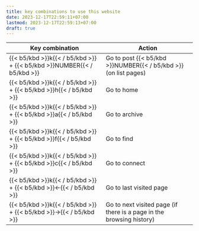```yaml
---
title: key combinations to use this website
date: 2023-12-17T22:59:11+07:00
lastmod: 2023-12-17T22:59:13+07:00
draft: true
---
```


| Key combination | Action |
| --- | --- |
| {{< b5/kbd >}}k{{< / b5/kbd >}} + {{< b5/kbd >}}NUMBER{{< / b5/kbd >}} | Go to post {{< b5/kbd >}}NUMBER{{< / b5/kbd >}} (on list pages) |
| {{< b5/kbd >}}k{{< / b5/kbd >}} + {{< b5/kbd >}}h{{< / b5/kbd >}} | Go to home |
| {{< b5/kbd >}}k{{< / b5/kbd >}} + {{< b5/kbd >}}a{{< / b5/kbd >}} | Go to archive |
| {{< b5/kbd >}}k{{< / b5/kbd >}} + {{< b5/kbd >}}f{{< / b5/kbd >}} | Go to find |
| {{< b5/kbd >}}k{{< / b5/kbd >}} + {{< b5/kbd >}}c{{< / b5/kbd >}} | Go to connect |
| {{< b5/kbd >}}k{{< / b5/kbd >}} + {{< b5/kbd >}}←{{< / b5/kbd >}} | Go to last visited page |
| {{< b5/kbd >}}k{{< / b5/kbd >}} + {{< b5/kbd >}}→{{< / b5/kbd >}} | Go to next visited page (if there is a page in the browsing history) |
